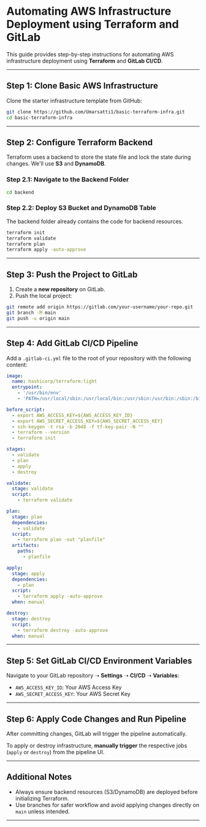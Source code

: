 # Automating AWS Infrastructure Deployment using Terraform and GitLab

This guide provides step-by-step instructions for automating AWS infrastructure deployment using **Terraform** and **GitLab CI/CD**.

---

## Step 1: Clone Basic AWS Infrastructure

Clone the starter infrastructure template from GitHub:

```bash
git clone https://github.com/Umarsatti1/basic-terraform-infra.git
cd basic-terraform-infra
```

---

## Step 2: Configure Terraform Backend

Terraform uses a backend to store the state file and lock the state during changes. We'll use **S3** and **DynamoDB**.

### Step 2.1: Navigate to the Backend Folder

```bash
cd backend
```

### Step 2.2: Deploy S3 Bucket and DynamoDB Table

The backend folder already contains the code for backend resources.

```bash
terraform init
terraform validate
terraform plan
terraform apply -auto-approve
```

---

## Step 3: Push the Project to GitLab

1. Create a **new repository** on GitLab.
2. Push the local project:

```bash
git remote add origin https://gitlab.com/your-username/your-repo.git
git branch -M main
git push -u origin main
```

---

## Step 4: Add GitLab CI/CD Pipeline

Add a `.gitlab-ci.yml` file to the root of your repository with the following content:

```yaml
image:
  name: hashicorp/terraform:light
  entrypoint:
    - '/usr/bin/env'
    - 'PATH=/usr/local/sbin:/usr/local/bin:/usr/sbin:/usr/bin:/sbin:/bin'

before_script:
  - export AWS_ACCESS_KEY=${AWS_ACCESS_KEY_ID}
  - export AWS_SECRET_ACCESS_KEY=${AWS_SECRET_ACCESS_KEY}
  - ssh-keygen -t rsa -b 2048 -f tf-key-pair -N ""
  - terraform --version
  - terraform init

stages:
  - validate
  - plan
  - apply
  - destroy

validate:
  stage: validate
  script:
    - terraform validate

plan:
  stage: plan
  dependencies:
    - validate
  script:
    - terraform plan -out "planfile"
  artifacts:
    paths:
      - planfile

apply:
  stage: apply
  dependencies:
    - plan
  script:
    - terraform apply -auto-approve
  when: manual

destroy:
  stage: destroy
  script:
    - terraform destroy -auto-approve
  when: manual
```

---

## Step 5: Set GitLab CI/CD Environment Variables

Navigate to your GitLab repository ➝ **Settings** ➝ **CI/CD** ➝ **Variables**:

- `AWS_ACCESS_KEY_ID`: Your AWS Access Key
- `AWS_SECRET_ACCESS_KEY`: Your AWS Secret Key

---

## Step 6: Apply Code Changes and Run Pipeline

After committing changes, GitLab will trigger the pipeline automatically.

To apply or destroy infrastructure, **manually trigger** the respective jobs (`apply` or `destroy`) from the pipeline UI.

---

## Additional Notes

- Always ensure backend resources (S3/DynamoDB) are deployed before initializing Terraform.
- Use branches for safer workflow and avoid applying changes directly on `main` unless intended.

---